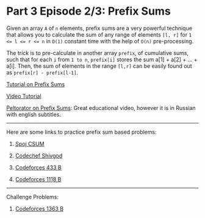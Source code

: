 Part 3 Episode 2/3: Prefix Sums
=====

Given an array `A` of `n` elements, prefix sums are a very powerful technique that allows you to calculate the sum of any range of elements `[l, r]` for `1 <= l <= r <= n` in `O(1)` constant time with the help of `O(n)` pre-processing.

The trick is to pre-calculate in another array `prefix`, of cumulative sums, such that for each `i` from `1 to n`, `prefix[i]` stores the sum a[1] + a[2] + ... + a[i]. Then, the sum of elements in the range `[l,r]` can be easily found out as `prefix[r] - prefix[l-1]`.

[Tutorial on Prefix Sums](https://www.hackerrank.com/topics/prefix-sum)

[Video Tutorial](https://www.youtube.com/watch?v=pVS3yhlzrlQ)

[Peltorator on Prefix Sums](https://www.youtube.com/watch?v=5iW84xlL0j0): Great educational video, however it is in Russian with english subtitles.

-----
 
Here are some links to practice prefix sum based problems:

1. [Spoj CSUM](https://www.spoj.com/problems/CSUMQ/)
   
2. [Codechef Shivgod](https://www.codechef.com/problems/SHIVIGOD)
   
3. [Codeforces 433 B](https://codeforces.com/contest/433/problem/B)
   
4. [Codeforces 1118 B](https://codeforces.com/contest/1118/problem/B)

-----

Challenge Problems:

1. [Codeforces 1363 B](https://codeforces.com/contest/1363/problem/B)

